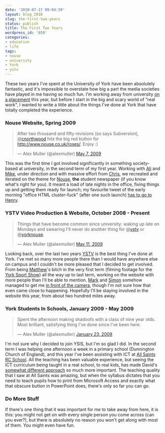 ```yaml
---
date: '2010-07-17 09:04:39'
layout: blog_2010
slug: the-first-two-years
status: publish
title: The First Two Years
wordpress_id: '659'
categories:
- education
- life
tags:
- nouse
- university
- York
- ystv
---
```


These two years I've spent at the University of York have been absolutely
fantastic, and it's impossible to overstate how big a part the media societies
have played in me having so much fun. I'm working away from university [on a
placement](http://www.gsk.com/) this year, but before I start in the big and
scary world of "real work", I wanted to write a little about the things I've
done at York that have totally completed the experience.

### Nouse Website, Spring 2009

<blockquote class="twitter-tweet"><p>After two thousand and fifty revisions (so says Subversion), @<a href="https://twitter.com/cnorthwood">cnorthwood</a> hits the big red button for <a href="http://www.nouse.co.uk/roses/">http://www.nouse.co.uk/roses/</a>. Enjoy :)</p>&mdash; Alex Muller (@alexmuller) <a href="https://twitter.com/alexmuller/status/1732393591" data-datetime="2009-05-07T23:55:01+00:00">May 7, 2009</a></blockquote>

This was the first time I got involved significantly in something
society-based at university, in the second term of my first year. Working with
[Ali](http://www-student.cs.york.ac.uk/~anc505/) and
[Mike](http://www.miketomasello.net/), under direction and with massive effort
from [Chris](http://www.pling.org.uk/), we recreated and iterated on the theme
for [Nouse](http://www.nouse.co.uk/), **the** student newspaper (if you know
what's right for you). It meant a load of late nights in the office, fixing
things up and getting them ready for launch; my favourite tweet of the early
morning "office HTML cluster-fuck" (after one such launch) [has to go to
Henry](http://twitter.com/henryjfoy/statuses/1271861325).

### YSTV Video Production & Website, October 2008 - Present

<blockquote class="twitter-tweet"><p>Things that have become common since university: waking up late on Mondays and swearing I'll never do another thing for @<a href="https://twitter.com/ystv">ystv</a> or @<a href="https://twitter.com/yorknouse">yorknouse</a>.</p>&mdash; Alex Muller (@alexmuller) <a href="https://twitter.com/alexmuller/status/1761871055" data-datetime="2009-05-11T09:58:43+00:00">May 11, 2009</a></blockquote>

Looking back, over the last two years [YSTV](http://ystv.york.ac.uk/) is the
best thing I've done at York. I've met so many more people there than I would
have anywhere else on campus and I couldn't be more pleased that I decided to
get involved. From being [Matthew](http://matthewtole.com/)'s bitch in the
very first term (filming footage for the [York Sport
Show](http://ystv.york.ac.uk/watch/York-Sport/)) all the way up to last term,
working on the website with more people than I'll be able to mention.
[Mark](http://twitter.com/markusfriend) and [Simon](http://pearfalse.co.uk/)
somehow managed to get me [in front of the
camera](http://ystv.york.ac.uk/watch/ManMan/Episode1/), though I'm not sure
how that even came close to happening. Hopefully I'll be staying involved in
the website this year, from about two hundred miles away.

### York Students In Schools, January 2009 - May 2009

<blockquote class="twitter-tweet"><p>Spent the afternoon making shadoofs with a class of nine year olds. Most brilliant, satisfying thing I've done since I've been here.</p>&mdash; Alex Muller (@alexmuller) <a href="https://twitter.com/alexmuller/status/1142299766" data-datetime="2009-01-23T16:22:41+00:00">January 23, 2009</a></blockquote>

I'm not sure why I decided to join YSIS, but I'm so glad I did. In the second
term I was helping one afternoon a week in a primary school (Dunnington Church
of England), and this year I've been assisting with ICT at [All Saints RC
School](http://www.allsaints.york.sch.uk/). All the teaching has been valuable
experience, but seeing the ICT curriculum being taught in a real school, to
real kids, has made David's [somewhat different
approach](http://sites.google.com/a/stpaulsschool.org.uk/4th-form-ict-0910/home)
so much more important. The teaching quality that I saw at All Saints was
amazing, but when the syllabus dictates that you need to teach pupils how to
print from Microsoft Access and exactly what that obscure button in PowerPoint
does, there's only so far you can go.

### Do More Stuff

If there's one thing that it was important for me to take away from here, it
is this: you might not get on with every single person you come across (can
you ever?), but there is absolutely no reason you won't get along with most of
them. You might even have fun.
